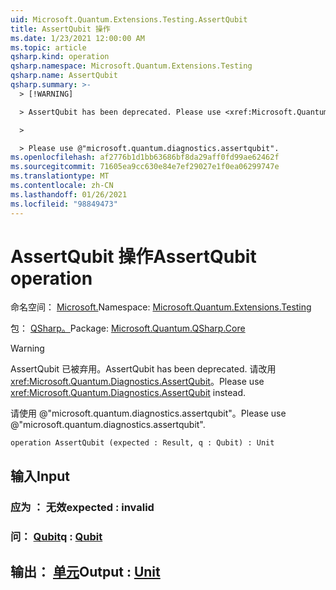 ```yaml
---
uid: Microsoft.Quantum.Extensions.Testing.AssertQubit
title: AssertQubit 操作
ms.date: 1/23/2021 12:00:00 AM
ms.topic: article
qsharp.kind: operation
qsharp.namespace: Microsoft.Quantum.Extensions.Testing
qsharp.name: AssertQubit
qsharp.summary: >-
  > [!WARNING]

  > AssertQubit has been deprecated. Please use <xref:Microsoft.Quantum.Diagnostics.AssertQubit> instead.

  >

  > Please use @"microsoft.quantum.diagnostics.assertqubit".
ms.openlocfilehash: af2776b1d1bb63686bf8da29aff0fd99ae62462f
ms.sourcegitcommit: 71605ea9cc630e84e7ef29027e1f0ea06299747e
ms.translationtype: MT
ms.contentlocale: zh-CN
ms.lasthandoff: 01/26/2021
ms.locfileid: "98849473"
---
```

# <a name="assertqubit-operation"></a><span data-ttu-id="a3ec4-102">AssertQubit 操作</span><span class="sxs-lookup"><span data-stu-id="a3ec4-102">AssertQubit operation</span></span>

<span data-ttu-id="a3ec4-103">命名空间： [Microsoft.](xref:Microsoft.Quantum.Extensions.Testing)</span><span class="sxs-lookup"><span data-stu-id="a3ec4-103">Namespace: [Microsoft.Quantum.Extensions.Testing](xref:Microsoft.Quantum.Extensions.Testing)</span></span>

<span data-ttu-id="a3ec4-104">包： [QSharp。](https://nuget.org/packages/Microsoft.Quantum.QSharp.Core)</span><span class="sxs-lookup"><span data-stu-id="a3ec4-104">Package: [Microsoft.Quantum.QSharp.Core](https://nuget.org/packages/Microsoft.Quantum.QSharp.Core)</span></span>


> [!WARNING]
> <span data-ttu-id="a3ec4-105">AssertQubit 已被弃用。</span><span class="sxs-lookup"><span data-stu-id="a3ec4-105">AssertQubit has been deprecated.</span></span> <span data-ttu-id="a3ec4-106">请改用 <xref:Microsoft.Quantum.Diagnostics.AssertQubit>。</span><span class="sxs-lookup"><span data-stu-id="a3ec4-106">Please use <xref:Microsoft.Quantum.Diagnostics.AssertQubit> instead.</span></span>
>
> <span data-ttu-id="a3ec4-107">请使用 @"microsoft.quantum.diagnostics.assertqubit"。</span><span class="sxs-lookup"><span data-stu-id="a3ec4-107">Please use @"microsoft.quantum.diagnostics.assertqubit".</span></span>



```qsharp
operation AssertQubit (expected : Result, q : Qubit) : Unit
```


## <a name="input"></a><span data-ttu-id="a3ec4-108">输入</span><span class="sxs-lookup"><span data-stu-id="a3ec4-108">Input</span></span>

### <a name="expected--__invalidresult__"></a><span data-ttu-id="a3ec4-109">应为 __： <Result> 无效__</span><span class="sxs-lookup"><span data-stu-id="a3ec4-109">expected : __invalid<Result>__</span></span>




### <a name="q--qubit"></a><span data-ttu-id="a3ec4-110">问： [Qubit](xref:microsoft.quantum.lang-ref.qubit)</span><span class="sxs-lookup"><span data-stu-id="a3ec4-110">q : [Qubit](xref:microsoft.quantum.lang-ref.qubit)</span></span>





## <a name="output--unit"></a><span data-ttu-id="a3ec4-111">输出： [单元](xref:microsoft.quantum.lang-ref.unit)</span><span class="sxs-lookup"><span data-stu-id="a3ec4-111">Output : [Unit](xref:microsoft.quantum.lang-ref.unit)</span></span>

